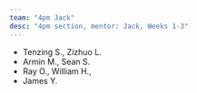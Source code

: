 ```yaml
---
team: "4pm Jack"
desc: "4pm section, mentor: Jack, Weeks 1-3"
---
```



* Tenzing S., Zizhuo L.
* Armin M., Sean S.
* Ray O., William H.,
* James Y.
